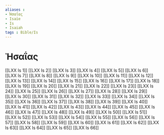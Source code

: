 ```yaml
---
aliases : 
- Ἠσαΐας
- Isaïe
- Is
- Isaiah
tags : Bible/Is
---
```


# Ἠσαΐας

[[LXX Is 1]]
[[LXX Is 2]]
[[LXX Is 3]]
[[LXX Is 4]]
[[LXX Is 5]]
[[LXX Is 6]]
[[LXX Is 7]]
[[LXX Is 8]]
[[LXX Is 9]]
[[LXX Is 10]]
[[LXX Is 11]]
[[LXX Is 12]]
[[LXX Is 13]]
[[LXX Is 14]]
[[LXX Is 15]]
[[LXX Is 16]]
[[LXX Is 17]]
[[LXX Is 18]]
[[LXX Is 19]]
[[LXX Is 20]]
[[LXX Is 21]]
[[LXX Is 22]]
[[LXX Is 23]]
[[LXX Is 24]]
[[LXX Is 25]]
[[LXX Is 26]]
[[LXX Is 27]]
[[LXX Is 28]]
[[LXX Is 29]]
[[LXX Is 30]]
[[LXX Is 31]]
[[LXX Is 32]]
[[LXX Is 33]]
[[LXX Is 34]]
[[LXX Is 35]]
[[LXX Is 36]]
[[LXX Is 37]]
[[LXX Is 38]]
[[LXX Is 39]]
[[LXX Is 40]]
[[LXX Is 41]]
[[LXX Is 42]]
[[LXX Is 43]]
[[LXX Is 44]]
[[LXX Is 45]]
[[LXX Is 46]]
[[LXX Is 47]]
[[LXX Is 48]]
[[LXX Is 49]]
[[LXX Is 50]]
[[LXX Is 51]]
[[LXX Is 52]]
[[LXX Is 53]]
[[LXX Is 54]]
[[LXX Is 55]]
[[LXX Is 56]]
[[LXX Is 57]]
[[LXX Is 58]]
[[LXX Is 59]]
[[LXX Is 60]]
[[LXX Is 61]]
[[LXX Is 62]]
[[LXX Is 63]]
[[LXX Is 64]]
[[LXX Is 65]]
[[LXX Is 66]]
